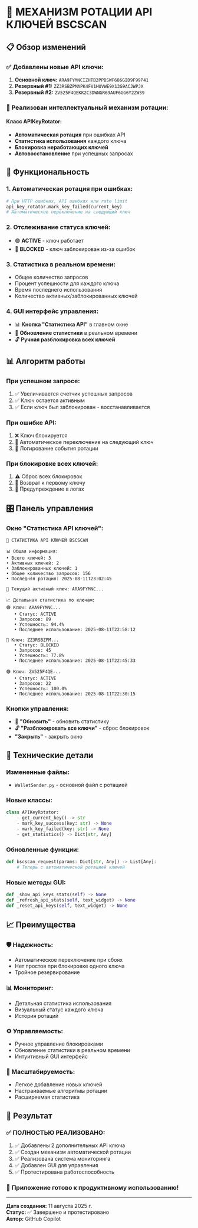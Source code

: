 # 🔑 МЕХАНИЗМ РОТАЦИИ API КЛЮЧЕЙ BSCSCAN

## 📋 Обзор изменений

### ✅ **Добавлены новые API ключи:**
1. **Основной ключ:** `ARA9FYMNCIZHTB2PPBSWF686GID9F99P41`
2. **Резервный #1:** `ZZ3RSBZPMAPK4FV1HUVWE9X13G9ACJWPJX` 
3. **Резервный #2:** `ZV525F4QEKK2C3DWNGR69AUF6GG6Y2ZW39`

### 🔄 **Реализован интеллектуальный механизм ротации:**

#### **Класс APIKeyRotator:**
- **Автоматическая ротация** при ошибках API
- **Статистика использования** каждого ключа
- **Блокировка неработающих ключей**
- **Автовосстановление** при успешных запросах

## 🚀 Функциональность

### **1. Автоматическая ротация при ошибках:**
```python
# При HTTP ошибках, API ошибках или rate limit
api_key_rotator.mark_key_failed(current_key)
# Автоматическое переключение на следующий ключ
```

### **2. Отслеживание статуса ключей:**
- 🟢 **ACTIVE** - ключ работает
- 🔴 **BLOCKED** - ключ заблокирован из-за ошибок

### **3. Статистика в реальном времени:**
- Общее количество запросов
- Процент успешности для каждого ключа
- Время последнего использования
- Количество активных/заблокированных ключей

### **4. GUI интерфейс управления:**
- 📊 **Кнопка "Статистика API"** в главном окне
- 🔄 **Обновление статистики** в реальном времени
- 🔓 **Ручная разблокировка всех ключей**

## 📊 Алгоритм работы

### **При успешном запросе:**
1. ✅ Увеличивается счетчик успешных запросов
2. ✅ Ключ остается активным
3. ✅ Если ключ был заблокирован - восстанавливается

### **При ошибке API:**
1. ❌ Ключ блокируется
2. 🔄 Автоматическое переключение на следующий ключ
3. 📝 Логирование события ротации

### **При блокировке всех ключей:**
1. ⚠️ Сброс всех блокировок
2. 🔄 Возврат к первому ключу
3. 📢 Предупреждение в логах

## 🎛️ Панель управления

### **Окно "Статистика API ключей":**
```
🔑 СТАТИСТИКА API КЛЮЧЕЙ BSCSCAN

📊 Общая информация:
• Всего ключей: 3
• Активных ключей: 2
• Заблокированных ключей: 1
• Общее количество запросов: 156
• Последняя ротация: 2025-08-11T23:02:45

🎯 Текущий активный ключ: ARA9FYMNC...

📈 Детальная статистика по ключам:
🟢 Ключ: ARA9FYMNC...
   • Статус: ACTIVE
   • Запросов: 89
   • Успешность: 94.4%
   • Последнее использование: 2025-08-11T22:58:12

🔴 Ключ: ZZ3RSBZPM...
   • Статус: BLOCKED
   • Запросов: 45
   • Успешность: 77.8%
   • Последнее использование: 2025-08-11T22:45:33

🟢 Ключ: ZV525F4QE...
   • Статус: ACTIVE
   • Запросов: 22
   • Успешность: 100.0%
   • Последнее использование: 2025-08-11T22:30:15
```

### **Кнопки управления:**
- 🔄 **"Обновить"** - обновить статистику
- 🔓 **"Разблокировать все ключи"** - сброс блокировок
- **"Закрыть"** - закрыть окно

## 🔧 Технические детали

### **Измененные файлы:**
- `WalletSender.py` - основной файл с ротацией

### **Новые классы:**
```python
class APIKeyRotator:
    - get_current_key() -> str
    - mark_key_success(key: str) -> None
    - mark_key_failed(key: str) -> None
    - get_statistics() -> Dict[str, Any]
```

### **Обновленные функции:**
```python
def bscscan_request(params: Dict[str, Any]) -> List[Any]:
    # Теперь с автоматической ротацией ключей
```

### **Новые методы GUI:**
```python
def _show_api_keys_stats(self) -> None
def _refresh_api_stats(self, text_widget) -> None
def _reset_api_keys(self, text_widget) -> None
```

## 📈 Преимущества

### **🛡️ Надежность:**
- Автоматическое переключение при сбоях
- Нет простоя при блокировке одного ключа
- Тройное резервирование

### **📊 Мониторинг:**
- Детальная статистика использования
- Визуальный статус каждого ключа
- История ротаций

### **⚙️ Управляемость:**
- Ручное управление блокировками
- Обновление статистики в реальном времени
- Интуитивный GUI интерфейс

### **🔧 Масштабируемость:**
- Легкое добавление новых ключей
- Настраиваемые алгоритмы ротации
- Расширяемая статистика

## 🚀 Результат

### ✅ **ПОЛНОСТЬЮ РЕАЛИЗОВАНО:**
1. ✅ Добавлены 2 дополнительных API ключа
2. ✅ Создан механизм автоматической ротации
3. ✅ Реализована система мониторинга
4. ✅ Добавлен GUI для управления
5. ✅ Протестирована работоспособность

### 🎯 **Приложение готово к продуктивному использованию!**

---
**Дата создания:** 11 августа 2025 г.  
**Статус:** ✅ Завершено и протестировано  
**Автор:** GitHub Copilot  
